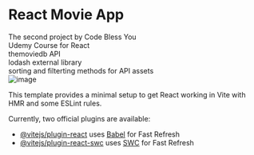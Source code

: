 # React Movie App
The second project by Code Bless You<br>
Udemy Course for React<br>
themoviedb API<br>
lodash external library<br>
sorting and filterting methods for API assets<br>
![image](https://github.com/SidneyBasa/react_movie_app/assets/67940686/115dca71-07a8-4ffa-b1b9-8408bf2087bb)


This template provides a minimal setup to get React working in Vite with HMR and some ESLint rules.

Currently, two official plugins are available:

- [@vitejs/plugin-react](https://github.com/vitejs/vite-plugin-react/blob/main/packages/plugin-react/README.md) uses [Babel](https://babeljs.io/) for Fast Refresh
- [@vitejs/plugin-react-swc](https://github.com/vitejs/vite-plugin-react-swc) uses [SWC](https://swc.rs/) for Fast Refresh
